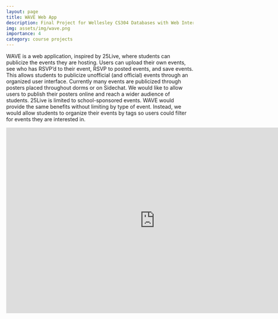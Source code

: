 ```yaml
---
layout: page
title: WAVE Web App
description: Final Project for Wellesley CS304 Databases with Web Interfaces
img: assets/img/wave.png
importance: 4
category: course projects
---
```


WAVE is a web application, inspired by 25Live, where students can publicize the events they are hosting. Users can upload their own events, see who has RSVP’d to their event, RSVP to posted events, and save events. This allows students to publicize unofficial (and official) events through an organized user interface. Currently many events are publicized through posters placed throughout dorms or on Sidechat. We would like to allow users to publish their posters online and reach a wider audience of students. 25Live is limited to school-sponsored events. WAVE would provide the same benefits without limiting by type of event. Instead, we would allow students to organize their events by tags so users could filter for events they are interested in.

<iframe width="800" height="500" src="https://drive.google.com/file/d/1Tr07oEaY4QecFd_FidqLqSrKBs38M5BH/view?usp=sharing" frameborder="0" allowfullscreen></iframe>
